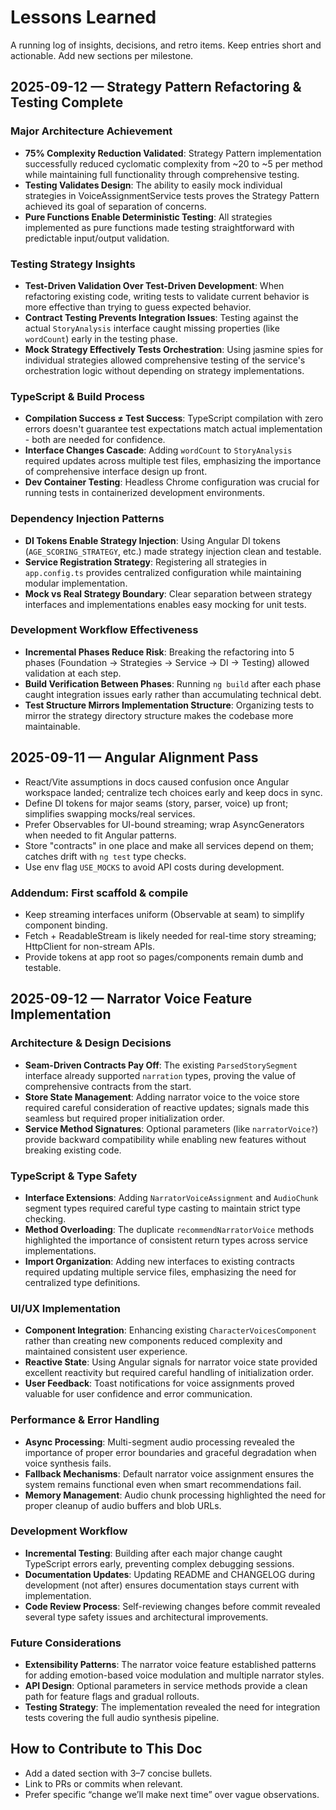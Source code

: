 # Lessons Learned

A running log of insights, decisions, and retro items. Keep entries short and actionable. Add new sections per milestone.

## 2025-09-12 — Strategy Pattern Refactoring & Testing Complete

### Major Architecture Achievement
- **75% Complexity Reduction Validated**: Strategy Pattern implementation successfully reduced cyclomatic complexity from ~20 to ~5 per method while maintaining full functionality through comprehensive testing.
- **Testing Validates Design**: The ability to easily mock individual strategies in VoiceAssignmentService tests proves the Strategy Pattern achieved its goal of separation of concerns.
- **Pure Functions Enable Deterministic Testing**: All strategies implemented as pure functions made testing straightforward with predictable input/output validation.

### Testing Strategy Insights
- **Test-Driven Validation Over Test-Driven Development**: When refactoring existing code, writing tests to validate current behavior is more effective than trying to guess expected behavior.
- **Contract Testing Prevents Integration Issues**: Testing against the actual `StoryAnalysis` interface caught missing properties (like `wordCount`) early in the testing phase.
- **Mock Strategy Effectively Tests Orchestration**: Using jasmine spies for individual strategies allowed comprehensive testing of the service's orchestration logic without depending on strategy implementations.

### TypeScript & Build Process
- **Compilation Success ≠ Test Success**: TypeScript compilation with zero errors doesn't guarantee test expectations match actual implementation - both are needed for confidence.
- **Interface Changes Cascade**: Adding `wordCount` to `StoryAnalysis` required updates across multiple test files, emphasizing the importance of comprehensive interface design up front.
- **Dev Container Testing**: Headless Chrome configuration was crucial for running tests in containerized development environments.

### Dependency Injection Patterns
- **DI Tokens Enable Strategy Injection**: Using Angular DI tokens (`AGE_SCORING_STRATEGY`, etc.) made strategy injection clean and testable.
- **Service Registration Strategy**: Registering all strategies in `app.config.ts` provides centralized configuration while maintaining modular implementation.
- **Mock vs Real Strategy Boundary**: Clear separation between strategy interfaces and implementations enables easy mocking for unit tests.

### Development Workflow Effectiveness
- **Incremental Phases Reduce Risk**: Breaking the refactoring into 5 phases (Foundation → Strategies → Service → DI → Testing) allowed validation at each step.
- **Build Verification Between Phases**: Running `ng build` after each phase caught integration issues early rather than accumulating technical debt.
- **Test Structure Mirrors Implementation Structure**: Organizing tests to mirror the strategy directory structure makes the codebase more maintainable.

## 2025-09-11 — Angular Alignment Pass
- React/Vite assumptions in docs caused confusion once Angular workspace landed; centralize tech choices early and keep docs in sync.
- Define DI tokens for major seams (story, parser, voice) up front; simplifies swapping mocks/real services.
- Prefer Observables for UI-bound streaming; wrap AsyncGenerators when needed to fit Angular patterns.
- Store "contracts" in one place and make all services depend on them; catches drift with `ng test` type checks.
- Use env flag `USE_MOCKS` to avoid API costs during development.

### Addendum: First scaffold & compile
- Keep streaming interfaces uniform (Observable at seam) to simplify component binding.
- Fetch + ReadableStream is likely needed for real-time story streaming; HttpClient for non-stream APIs.
- Provide tokens at app root so pages/components remain dumb and testable.

## 2025-09-12 — Narrator Voice Feature Implementation

### Architecture & Design Decisions
- **Seam-Driven Contracts Pay Off**: The existing `ParsedStorySegment` interface already supported `narration` types, proving the value of comprehensive contracts from the start.
- **Store State Management**: Adding narrator voice to the voice store required careful consideration of reactive updates; signals made this seamless but required proper initialization order.
- **Service Method Signatures**: Optional parameters (like `narratorVoice?`) provide backward compatibility while enabling new features without breaking existing code.

### TypeScript & Type Safety
- **Interface Extensions**: Adding `NarratorVoiceAssignment` and `AudioChunk` segment types required careful type casting to maintain strict type checking.
- **Method Overloading**: The duplicate `recommendNarratorVoice` methods highlighted the importance of consistent return types across service implementations.
- **Import Organization**: Adding new interfaces to existing contracts required updating multiple service files, emphasizing the need for centralized type definitions.

### UI/UX Implementation
- **Component Integration**: Enhancing existing `CharacterVoicesComponent` rather than creating new components reduced complexity and maintained consistent user experience.
- **Reactive State**: Using Angular signals for narrator voice state provided excellent reactivity but required careful handling of initialization order.
- **User Feedback**: Toast notifications for voice assignments proved valuable for user confidence and error communication.

### Performance & Error Handling
- **Async Processing**: Multi-segment audio processing revealed the importance of proper error boundaries and graceful degradation when voice synthesis fails.
- **Fallback Mechanisms**: Default narrator voice assignment ensures the system remains functional even when smart recommendations fail.
- **Memory Management**: Audio chunk processing highlighted the need for proper cleanup of audio buffers and blob URLs.

### Development Workflow
- **Incremental Testing**: Building after each major change caught TypeScript errors early, preventing complex debugging sessions.
- **Documentation Updates**: Updating README and CHANGELOG during development (not after) ensures documentation stays current with implementation.
- **Code Review Process**: Self-reviewing changes before commit revealed several type safety issues and architectural improvements.

### Future Considerations
- **Extensibility Patterns**: The narrator voice feature established patterns for adding emotion-based voice modulation and multiple narrator styles.
- **API Design**: Optional parameters in service methods provide a clean path for feature flags and gradual rollouts.
- **Testing Strategy**: The implementation revealed the need for integration tests covering the full audio synthesis pipeline.

## How to Contribute to This Doc
- Add a dated section with 3–7 concise bullets.
- Link to PRs or commits when relevant.
- Prefer specific “change we’ll make next time” over vague observations.
